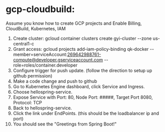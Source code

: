 # gcp-cloudbuild:
Assume you know how to create GCP projects and Enable Billing, CloudBuild, Kubernetes, IAM
1. Create cluster: gcloud container clusters create gyi-cluster --zone us-central1-c
2. Grant access: gcloud projects add-iam-policy-binding qk-docker --member=serviceAccount:269642988761-compute@developer.gserviceaccount.com --role=roles/container.developer
3. Configure trigger for push update. (follow the direction to setup up github permission)
4. Make a code change and push to github
5. Go to Kubernetes Engine dashboard, click Service and Ingress.
6. Choose hellospring-service.
7. Expose Service with Port: 80, Node Port:	#####, Target Port	8080, Protocol:	TCP
8. Back to hellospring-service. 
9. Click the link under EndPoints. (this should be the loadbalancer ip and port)
10. You should see the "Greetings from Spring Boot!"
